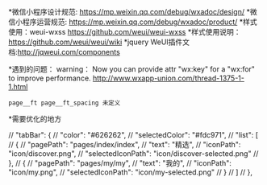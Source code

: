 
*微信小程序设计规范: https://mp.weixin.qq.com/debug/wxadoc/design/
*微信小程序运营规范: https://mp.weixin.qq.com/debug/wxadoc/product/
*样式使用：weui-wxss https://github.com/weui/weui-wxss
*样式使用说明：https://github.com/weui/weui/wiki
*jquery WeUI插件文档:http://jqweui.com/components

*遇到的问题：
    warning： Now you can provide attr "wx:key" for a "wx:for" to improve performance.
    http://www.wxapp-union.com/thread-1375-1-1.html

    page__ft page__ft_spacing 未定义

*需要优化的地方

  // "tabBar": {
  //   "color": "#626262",
  //   "selectedColor": "#fdc971",
  //   "list": [
  //     {
  //       "pagePath": "pages/index/index",
  //       "text": "精选",
  //       "iconPath": "icon/discover.png",
  //       "selectedIconPath": "icon/discover-selected.png"
  //     },
  //     {
  //       "pagePath": "pages/my/my",
  //       "text": "我的",
  //       "iconPath": "icon/my.png",
  //       "selectedIconPath": "icon/my-selected.png"
  //     }
  //   ]
  // },